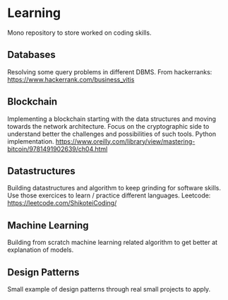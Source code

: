 # Learning
Mono repository to store worked on coding skills.

## Databases
Resolving some query problems in different DBMS. 
From hackerranks: https://www.hackerrank.com/business_vitis

## Blockchain
Implementing a blockchain starting with the data structures and moving towards the network architecture. Focus on the cryptographic side to understand better the challenges and possibilities of such tools. 
Python implementation.
https://www.oreilly.com/library/view/mastering-bitcoin/9781491902639/ch04.html

## Datastructures
Building datastructures and algorithm to keep grinding for software skills. Use those exercices to learn / practice different languages.
Leetcode: https://leetcode.com/ShikoteiCoding/

## Machine Learning
Building from scratch machine learning related algorithm to get better at explanation of models.

## Design Patterns
Small example of design patterns through real small projects to apply.